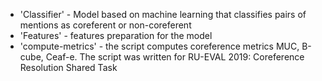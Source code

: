 * 'Classifier' -  Model based on machine learning that classifies pairs of mentions as coreferent or non-coreferent
* 'Features' - features preparation for the model
* 'compute-metrics' - the script computes coreference metrics MUC, B-cube, Ceaf-e. The script was written for RU-EVAL 2019: Coreference Resolution Shared Task
 